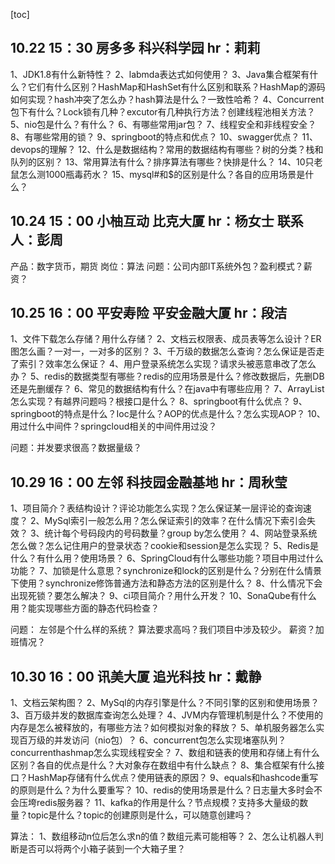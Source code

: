 [toc]
## 10.22 15：30  房多多 科兴科学园  hr：莉莉

1、JDK1.8有什么新特性？
2、labmda表达式如何使用？
3、Java集合框架有什么？它们有什么区别？HashMap和HashSet有什么区别和联系？HashMap的源码如何实现？hash冲突了怎么办？hash算法是什么？一致性哈希？
4、Concurrent包下有什么？Lock锁有几种？excutor有几种执行方法？创建线程池相关方法？
5、nio包是什么？有什么？
6、有哪些常用jar包？
7、线程安全和非线程安全？
8、有哪些常用的锁？
9、springboot的特点和优点？
10、swagger优点？
11、devops的理解？
12、什么是数据结构？常用的数据结构有哪些？树的分类？栈和队列的区别？
13、常用算法有什么？排序算法有哪些？快排是什么？
14、10只老鼠怎么测1000瓶毒药水？
15、mysql#和$的区别是什么？各自的应用场景是什么？

##  10.24 15：00  小柚互动 比克大厦  hr：杨女士 联系人：彭周
产品：数字货币，期货
岗位：算法
问题：公司内部IT系统外包？盈利模式？薪资？

## 10.25 16：00 平安寿险 平安金融大厦 hr：段洁
1、文件下载怎么存储？用什么存储？
2、文档云权限表、成员表等怎么设计？ER图怎么画？一对一，一对多的区别？
3、千万级的数据怎么查询？怎么保证是否走了索引？效率怎么保证？
4、用户登录系统怎么实现？请求头被恶意串改了怎么办？
5、redis的数据类型有哪些？redis的应用场景是什么？修改数据后，先删DB还是先删缓存？
6、常见的数据结构有什么？在java中有哪些应用？
7、ArrayList怎么实现？有越界问题吗？根接口是什么？
8、springboot有什么优点？
9、springboot的特点是什么？Ioc是什么？AOP的优点是什么？怎么实现AOP？
10、用过什么中间件？springcloud相关的中间件用过没？

问题：并发要求很高？数据量级？

## 10.29 16：00 左邻 科技园金融基地 hr：周秋莹

1、项目简介？表结构设计？评论功能怎么实现？怎么保证某一层评论的查询速度？
2、MySql索引一般怎么用？怎么保证索引的效率？在什么情况下索引会失效？
3、统计每个号码段内的号码数量？group by怎么使用？
4、网站登录系统怎么做？怎么记住用户的登录状态？cookie和session是怎么实现？
5、Redis是什么？有什么用？使用场景？
6、SpringCloud有什么哪些功能？项目中用过什么功能？
7、加锁是什么意思？synchronize和lock的区别是什么？分别在什么情景下使用？synchronize修饰普通方法和静态方法的区别是什么？
8、什么情况下会出现死锁？要怎么解决？
9、ci项目简介？用什么开发？
10、SonaQube有什么用？能实现哪些方面的静态代码检查？

问题：
左邻是个什么样的系统？
算法要求高吗？我们项目中涉及较少。
薪资？加班情况？

## 10.30 16：00 讯美大厦 追光科技 hr：戴静
1、文档云架构图？
2、MySql的内存引擎是什么？不同引擎的区别和使用场景？
3、百万级并发的数据库查询怎么处理？
4、JVM内存管理机制是什么？不使用的内存是怎么被释放的，有哪些方法？如何模拟对象的释放？
5、单机服务器怎么实现百万级的并发访问（nio包）？
6、concurrent包怎么实现堵塞队列？concurrenthashmap怎么实现线程安全？
7、数组和链表的使用和存储上有什么区别？各自的优点是什么？大对象存在数组中有什么缺点？
8、集合框架有什么接口？HashMap存储有什么优点？使用链表的原因？
9、equals和hashcode重写的原则是什么？为什么要重写？
10、redis的使用场景是什么？日志量大多时会不会压垮redis服务器？
11、kafka的作用是什么？节点规模？支持多大量级的数量？topic是什么？topic的创建原则是什么，可以随意创建吗？

算法：
1、数组移动n位后怎么求n的值？数组元素可能相等？
2、怎么让机器人判断是否可以将两个小箱子装到一个大箱子里？